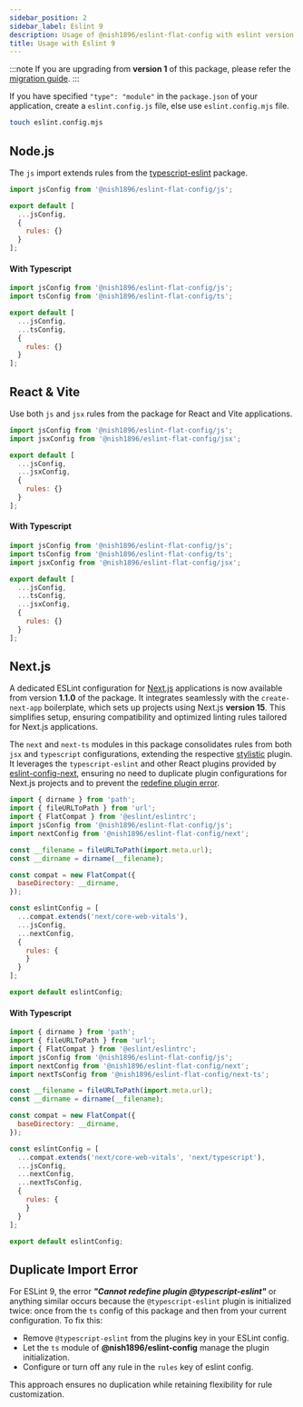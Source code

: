```yaml
---
sidebar_position: 2
sidebar_label: Eslint 9
description: Usage of @nish1896/eslint-flat-config with eslint version 9 for node, react and next.js applications.
title: Usage with Eslint 9
---
```


:::note
If you are upgrading from **version 1** of this package, please refer the [migration guide](../migration/eslint-flat-config/v1_to_v2.md).
:::

If you have specified `"type": "module"` in the `package.json` of your application, create a `eslint.config.js` file, else use `eslint.config.mjs` file. 

```bash
touch eslint.config.mjs
```

## Node.js

The `js` import extends rules from the [typescript-eslint](https://www.npmjs.com/package/typescript-eslint) package. 

```js title="eslint.config.mjs"
import jsConfig from '@nish1896/eslint-flat-config/js';

export default [
  ...jsConfig,
  {
    rules: {}
  }
];
```

<h4>With Typescript</h4>

```js title="eslint.config.mjs"
import jsConfig from '@nish1896/eslint-flat-config/js';
import tsConfig from '@nish1896/eslint-flat-config/ts';

export default [
  ...jsConfig,
  ...tsConfig,
  {
    rules: {}
  }
];
```

## React & Vite

Use both `js` and `jsx` rules from the package for React and Vite applications.

```js title="eslint.config.mjs"
import jsConfig from '@nish1896/eslint-flat-config/js';
import jsxConfig from '@nish1896/eslint-flat-config/jsx';

export default [
  ...jsConfig,
  ...jsxConfig,
  {
    rules: {}
  }
];
```

<h4>With Typescript</h4>

```js title="eslint.config.mjs"
import jsConfig from '@nish1896/eslint-flat-config/js';
import tsConfig from '@nish1896/eslint-flat-config/ts';
import jsxConfig from '@nish1896/eslint-flat-config/jsx';

export default [
  ...jsConfig,
  ...tsConfig,
  ...jsxConfig,
  {
    rules: {}
  }
];
```

## Next.js

A dedicated ESLint configuration for [Next.js](https://nextjs.org/) applications is now available from version **1.1.0** of the package. It integrates seamlessly with the `create-next-app` boilerplate, which sets up projects using Next.js **version 15**. This simplifies setup, ensuring compatibility and optimized linting rules tailored for Next.js applications.

The `next` and `next-ts` modules in this package consolidates rules from both `jsx` and `typescript` configurations, extending the respective [stylistic](https://eslint.style/packages/default) plugin. It leverages the `typescript-eslint` and other React plugins provided by [eslint-config-next](https://www.npmjs.com/package/eslint-config-next), ensuring no need to duplicate plugin configurations for Next.js projects and to prevent the [redefine plugin error](#duplicate-import-error).

```js title="eslint.config.mjs"
import { dirname } from 'path';
import { fileURLToPath } from 'url';
import { FlatCompat } from '@eslint/eslintrc';
import jsConfig from '@nish1896/eslint-flat-config/js';
import nextConfig from '@nish1896/eslint-flat-config/next';

const __filename = fileURLToPath(import.meta.url);
const __dirname = dirname(__filename);

const compat = new FlatCompat({
  baseDirectory: __dirname,
});

const eslintConfig = [
  ...compat.extends('next/core-web-vitals'),
  ...jsConfig,
  ...nextConfig,
  {
    rules: {
    }
  }
];

export default eslintConfig;
```

<h4>With Typescript</h4>

```js title="eslint.config.mjs"
import { dirname } from 'path';
import { fileURLToPath } from 'url';
import { FlatCompat } from '@eslint/eslintrc';
import jsConfig from '@nish1896/eslint-flat-config/js';
import nextConfig from '@nish1896/eslint-flat-config/next';
import nextTsConfig from '@nish1896/eslint-flat-config/next-ts';

const __filename = fileURLToPath(import.meta.url);
const __dirname = dirname(__filename);

const compat = new FlatCompat({
  baseDirectory: __dirname,
});

const eslintConfig = [
  ...compat.extends('next/core-web-vitals', 'next/typescript'),
  ...jsConfig,
  ...nextConfig,
  ...nextTsConfig,
  {
    rules: {
    }
  }
];

export default eslintConfig;
```

## Duplicate Import Error

For ESLint 9, the error _**"Cannot redefine plugin @typescript-eslint"**_ or anything similar occurs because the `@typescript-eslint` plugin is initialized twice: once from the `ts` config of this package and then from your current configuration. To fix this:

- Remove `@typescript-eslint` from the plugins key in your ESLint config.
- Let the `ts` module of **@nish1896/eslint-config** manage the plugin initialization.
- Configure or turn off any rule in the `rules` key of eslint config.

This approach ensures no duplication while retaining flexibility for rule customization.
